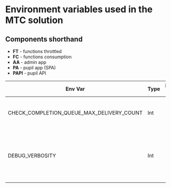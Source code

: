 # Environment variables used in the MTC solution

## Components shorthand

* **FT** - functions throttled 
* **FC** - functions consumption
* **AA** - admin app
* **PA** - pupil app (SPA)
* **PAPI** - pupil API 

Env Var | Type | Default value | Required? | Components | Description 
--- | --- | --- | --- | --- | ---
CHECK_COMPLETION_QUEUE_MAX_DELIVERY_COUNT | Int | 10 | Optional | FT | Taken from the `check-completion` Azure service bus queue: maxDeliveryCount
DEBUG_VERBOSITY | Int | 1 | Optional | FT, FC, AA | Set to 0 for now additional logging, 1 for more verbosity, and 2 to see SQL queries (requires the LOGLEVEL set to debug)

